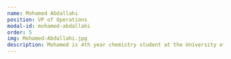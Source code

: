 ```yaml
---
name: Mohamed Abdallahi
position: VP of Operations
modal-id: mohamed-abdallahi
order: 5
img: Mohamed-Abdallahi.jpg
description: Mohamed is 4th year chemistry student at the University of Calgary. He has long been involved in various initiatives on campus and for the community at large such as the Make-A-Wish Foundation, U of C Mentorship Program and Alberta Children’s Hospital. He has demonstrated his excellence in serving the community and is motivated to pursue a career in Medicine. He strives to use the power of communication and dialogue to bolster understanding about our differences.
---
```

